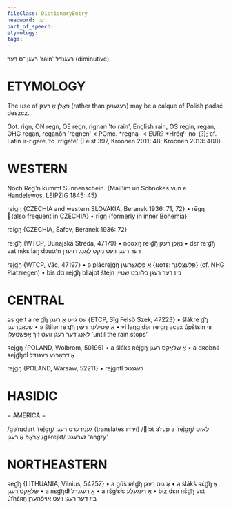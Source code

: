 ```yaml
---
fileClass: DictionaryEntry
headword: רעגן
part_of_speech: 
etymology: 
tags: 
---
```

רעגן
־ס
דער
'rain'
רעגנדל
(diminutive)

ETYMOLOGY
===========
The use of פֿאַלן אַ רעגן (rather than רעגענען) may be a calque of Polish padać deszcz.

Got. rign, ON regn, OE regn, rignan 'to rain', English rain, OS regin, regan, OHG regan, reganōn 'regnen' < PGmc. *regna- < EUR? *Hrégʰ-no-(?); cf. Latin ir-rigāre 'to irrigate'
{Feist 397, Kroonen 2011: 48; Kroonen 2013: 408}

WESTERN
========

Noch Reg'n kummt Sunnenschein.
{Maißim un Schnokes vun e Handelewos, LEIPZIG 1845: 45}

reigŋ {CZECHIA and western SLOVAKIA, Beranek 1936: 71, 72}
	•	rēgŋ {also frequent in CZECHIA}
	•	rīgŋ {formerly in inner Bohemia}

raigŋ {CZECHIA, Šafov, Beranek 1936: 72}

reːg͡ŋ {WTCP, Dunajská Streda, 47179}
	•	noαxŋ reˑg͡ŋ נאָכן רעגן
	•	dɛr reˑg͡ŋ̩ vat nɩks laŋ dɔuαʳn דער רעגן וועט ניקס לאַנג דויערן

rejg͡n̩ {WTCP, Vác, 47197}
	•	ə plácrejg͡ŋ אַ פּלאַצרעגן {ɴᴏᴛᴇ: פּלעצלעך} (cf. NHG Platzregen)
	•	bis dα rejg͡ŋ blʲajpt štejn ביז דער רעגן בלײַבט שטיין

CENTRAL
========

əs geˑt a reˑg͡ŋ עס גייט אַ רעגן {ETCP, Sîg Felső Szek, 47223}
	•	šlákreˑg͡ŋ שלאַקרעגן
	•	ə štilər reˑg͡ŋ אַ שטילער רעגן
	•	vi laŋg dər reˑgŋ əcəx úpštɛln ווי לאַנג דער רעגן וועט זיך אָפּשטעלן 'until the rain stops'

ʀejgŋ {POLAND, Wolbrom, 50196}
	•	a šláks ʀéjgŋ אַ שלאַקס רעגן
	•	a dʀobnə̃ ʀejg͡ŋdɫ אַ דראָבנע רעגנדל

 rejgŋ {POLAND, Warsaw, 52211}
	•	rejgntl רעגנטל

HASIDIC
=======
= AMERICA = 

/gəˈnɪdərt ˈrejgŋ̩/ גענידערט רעגן (translates וירדו) 
/lɔt aˈrup a ˈrejgŋ̩/ לאָזט אַראָפּ אַ רעגן
/gərejkt/ גערעגט 'angry'

NORTHEASTERN
==============

ʀeg͡ŋ {LITHUANIA, Vilnius, 54257}
	•	a gús̀ ʀɛ́g͡ŋ אַ גוס רעגן
	•	a s̀láks̀ ʀɛ́g͡ŋ אַ שלאַקס רעגן
	•	a ʀɛg͡ŋdɫ אַ רעגנדל
	•	a rɛ́gʲɛɫɛ אַ רעגעלע
	•	bɩz̀ dɛʀ ʀɛ́g͡ŋ vɛt úfhɛ́ʀŋ ביז דער רעגן וועט אויפֿהערן

